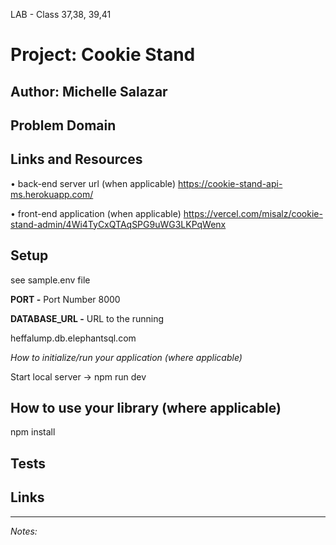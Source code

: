 LAB - Class 37,38, 39,41
# Project: Cookie Stand
**Author:** Michelle Salazar
----
## Problem Domain

## Links and Resources

• back-end server url (when applicable) https://cookie-stand-api-ms.herokuapp.com/


• front-end application (when applicable) https://vercel.com/misalz/cookie-stand-admin/4Wi4TyCxQTAqSPG9uWG3LKPqWenx


## Setup
see sample.env file

**PORT -** Port Number
8000

**DATABASE_URL -** URL to the running 

heffalump.db.elephantsql.com 

*How to initialize/run your application (where applicable)*

Start local server -> npm run dev

## How to use your library (where applicable)
npm install

## Tests

## Links
---
*Notes:*
